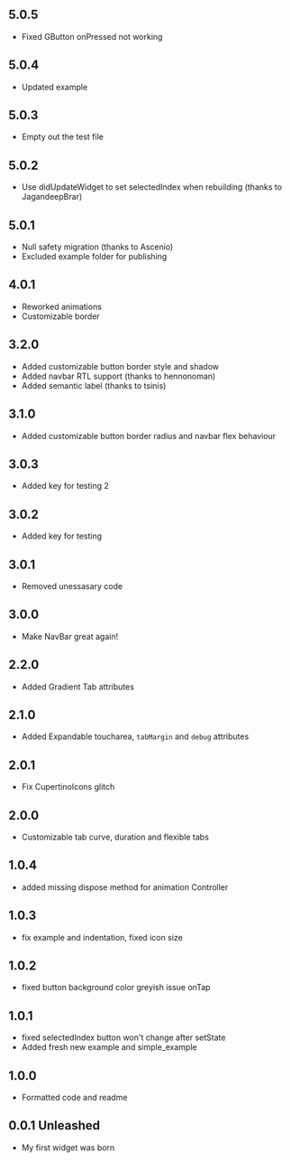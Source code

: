 ## 5.0.5
* Fixed GButton onPressed not working

## 5.0.4
* Updated example

## 5.0.3
* Empty out the test file

## 5.0.2
* Use didUpdateWidget to set selectedIndex when rebuilding (thanks to JagandeepBrar)

## 5.0.1
* Null safety migration (thanks to Ascenio)
* Excluded example folder for publishing

## 4.0.1
* Reworked animations
* Customizable border

## 3.2.0

* Added customizable button border style and shadow
* Added navbar RTL support (thanks to hennonoman)
* Added semantic label (thanks to tsinis)

## 3.1.0

* Added customizable button border radius and navbar flex behaviour

## 3.0.3

* Added key for testing 2

## 3.0.2

* Added key for testing

## 3.0.1

* Removed unessasary code

## 3.0.0

* Make NavBar great again!

## 2.2.0

* Added Gradient Tab attributes

## 2.1.0

* Added Expandable toucharea, `tabMargin` and `debug` attributes

## 2.0.1

* Fix CupertinoIcons glitch

## 2.0.0

* Customizable tab curve, duration and flexible tabs

## 1.0.4

* added missing dispose method for animation Controller

## 1.0.3

* fix example and indentation, fixed icon size

## 1.0.2

* fixed button background color greyish issue onTap

## 1.0.1

* fixed selectedIndex button won't change after setState
* Added fresh new example and simple_example

## 1.0.0 

* Formatted code and readme

## 0.0.1 Unleashed

* My first widget was born







